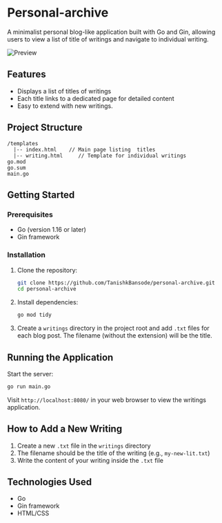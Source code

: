 # Personal-archive

A minimalist personal blog-like application built with Go and Gin, allowing users to view a list of title of writings  and navigate to individual writing.

![Preview](https://github.com/user-attachments/assets/26341c18-2c8d-42aa-a316-5b5163bd7035)


## Features

- Displays a list of titles of writings
- Each title links to a dedicated page for detailed content
- Easy to extend with new writings.

## Project Structure

```
/templates
  |-- index.html    // Main page listing  titles
  |-- writing.html     // Template for individual writings
go.mod
go.sum
main.go
```

## Getting Started

### Prerequisites

- Go (version 1.16 or later)
- Gin framework

### Installation

1. Clone the repository:
   ```bash
   git clone https://github.com/TanishkBansode/personal-archive.git
   cd personal-archive
   ```

2. Install dependencies:
   ```bash
   go mod tidy
   ```

3. Create a `writings` directory in the project root and add `.txt` files for each blog post. The filename (without the extension) will be the title.

## Running the Application

Start the server:
```bash
go run main.go
```

Visit `http://localhost:8080/` in your web browser to view the writings application.

## How to Add a New Writing

1. Create a new `.txt` file in the `writings` directory
2. The filename should be the title of the writing (e.g., `my-new-lit.txt`)
3. Write the content of your writing inside the `.txt` file

## Technologies Used

* Go
* Gin framework
* HTML/CSS

